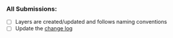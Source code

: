 ### All Submissions:

- [ ] Layers are created/updated and follows naming conventions
- [ ] Update the [change log](./CHANGELOG.md)
